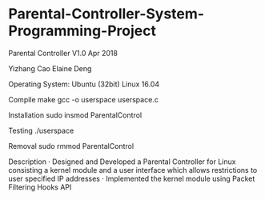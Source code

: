 # Parental-Controller-System-Programming-Project

Parental Controller
V1.0
Apr 2018

Yizhang Cao
Elaine Deng

Operating System: Ubuntu (32bit) Linux 16.04

Compile
make
gcc -o userspace userspace.c

Installation
sudo insmod ParentalControl

Testing
./userspace

Removal
sudo rmmod ParentalControl

Description
· Designed and Developed a Parental Controller for Linux consisting a kernel module and a user interface which allows restrictions to user specified IP addresses
· Implemented the kernel module using Packet Filtering Hooks API
